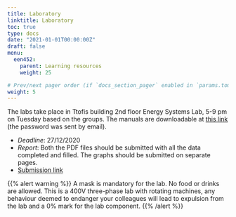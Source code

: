 ```yaml
---
title: Laboratory
linktitle: Laboratory
toc: true
type: docs
date: "2021-01-01T00:00:00Z"
draft: false
menu:
  een452:
    parent: Learning resources
    weight: 25

# Prev/next pager order (if `docs_section_pager` enabled in `params.toml`)
weight: 5
---
```


The labs take place in Ttofis building 2nd floor Energy Systems Lab, 5-9 pm on Tuesday based on the groups. The manuals are downloadable at [this link](https://alucutac-my.sharepoint.com/:f:/g/personal/petros_aristidou_cut_ac_cy/EoGJTfSR1TpDvUadxtX0MNgBbyViOggfV2Co3X4oGReTyg?e=CDN5v4) (the password was sent by email).

- *Deadline*: 27/12/2020
- *Report*: Both the PDF files should be submitted with all the data completed and filled. The graphs should be submitted on separate pages.
- [Submission link](https://www.dropbox.com/request/mC4pkAMPmn5qmbNOuC6p)

{{% alert warning %}}
A mask is mandatory for the lab. No food or drinks are allowed. This is a 400V three-phase lab with rotating machines, any behaviour deemed to endanger your colleagues will lead to expulsion from the lab and a 0% mark for the lab component.
{{% /alert %}}

<!-- ## Part 1 (pre-restrictions)

### Lab groups

|No | Student 1 | Student 2 | Student 3 |
|-----------------|------------|------------|------------|
|A1|12522 | 12068|12279 |
|A2| 15809| 12396 | |
|A3| 12013| 6817|6788 |
|A4|15107 |12153 |12165 |
|B1| 6898|11979 |12168 |
|B2|6816 |6775 |6756 |
|B3|13695 |6778 | 12415|
|B4| 14669|14456 | 4770 |

### Timetable

|Date | Groups| Lab exercise|
|------------|------------|------------|
|29/09/2020|A1+A2|Three-Phase AC Power Circuits (Ex. 1) and Power Factor Correction (Ex. 1)|
|29/09/2020|A3+A4|ACDC Motors and Generators (Ex. 1.2-1.3, 4.1)|
|06/10/2020|B1+B2|Three-Phase AC Power Circuits (Ex. 1) and Power Factor Correction (Ex. 1)|
|06/10/2020|B3+B4|ACDC Motors and Generators (Ex. 1.2-1.3, 4.1)|

## Part 2 (post-restrictions)

### Lab groups

|No | Student 1 | Student 2 | Student 3 | Student 4 | Student 5 |
|-----------------|------------|------------|------------|------------|------------|
|G1| ΕΛΕΥΘΕΡΙΟΥ, Σ. | ΑΒΡΑΑΜ, Ν.| ΔΙΟΝΥΣΙΟΥ, Μ. | ΑΝΔΡΕΟΥ, Δ.| ΑΝΤΩΝΙΟΥ, Π.|
|G2| ΑΝΤΩΝΙΑΔΗΣ, Α.| ΣΤΑΣΗ, Ε. |ΚΑΨΑΛΗΣ, Α. |ΖΑΧΑΡΙΑΣ, Σ. |ΙΑΚΩΒΟΥ, Ι. |
|G3| ΣΟΦΟΚΛΕΟΥΣ, Μ.|ΜΙΧΑΗΛ, Α. | ΛΟΥΚΑ, Σ. |ΣΚΑΛΙΩΝΤΑΣ, Α. |------------|
|G4| ΚΟΥΛΛΑΣ, Π. | ΠΑΝΤΕΛΗ, Σ. |ΠΑΝΑΡΕΤΟΥ, Γ. | ΦΕΙΔΙΟΥ, Β.|------------|
|G5| ΧΡΙΣΤΟΥ, Π. |ΠΙΣΣΑΡΙΔΗΣ, Χ. |ΜΗΝΑ, Ι.|ΝΕΟΦΥΤΟΥ, Μ. | ΚΩΝΣΤΑΝΤΙΝΟΥ, ΤZ. Γ. |

### Timetable

To be arranged with the lecturer between each group. -->